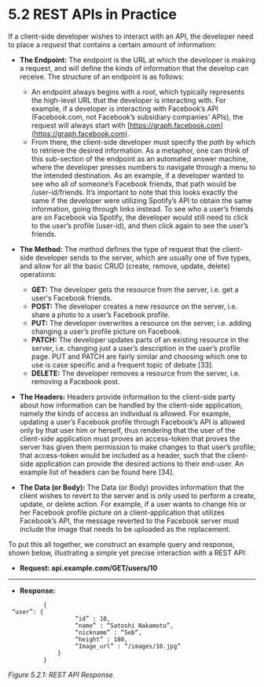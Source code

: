 # 5.2 REST APIs in Practice

If a client-side developer wishes to interact with an API, the developer need to place a _request_ that contains a certain amount of information:

*   **The Endpoint:** The endpoint is the URL at which the developer is making a request, and will define the kinds of information that the develop can receive. The structure of an endpoint is as follows:

    * An endpoint always begins with a _root_, which typically represents the high-level URL that the developer is interacting with. For example, if a developer is interacting with Facebook’s API (Facebook.com, not Facebook’s subsidiary companies’ APIs), the request will always start with [https://graph.facebook.com](https://graph.facebook.com).
    * From there, the client-side developer must specify the _path_ by which to retrieve the desired information. As a metaphor, one can think of this sub-section of the endpoint as an automated answer machine, where the developer presses numbers to navigate through a menu to the intended destination. As an example, if a developer wanted to see who all of someone’s Facebook friends, that path would be /user-id/friends. It’s important to note that this looks exactly the same if the developer were utilizing Spotify’s API to obtain the same information, going through links instead. To see who a user’s friends are on Facebook via Spotify, the developer would still need to click to the user’s profile (user-id), and then click again to see the user’s friends.


*   **The Method:** The method defines the type of request that the client-side developer sends to the server, which are usually one of five types, and allow for all the basic CRUD (create, remove, update, delete) operations:

    * **GET:** The developer gets the resource from the server, i.e. get a user's Facebook friends.
    * **POST:** The developer creates a new resource on the server, i.e. share a photo to a user’s Facebook profile.
    * **PUT:** The developer overwrites a resource on the server, i.e. adding changing a user’s profile picture on Facebook.
    * **PATCH:** The developer updates parts of an existing resource in the server, i.e. changing just a user’s description in the user’s profile page. PUT and PATCH are fairly similar and choosing which one to use is case specific and a frequent topic of debate \[33].
    * **DELETE:** The developer removes a resource from the server, i.e. removing a Facebook post.


* **The Headers:** Headers provide information to the client-side party about how information can be handled by the client-side application, namely the kinds of access an individual is allowed. For example, updating a user’s Facebook profile through Facebook’s API is allowed only by that user him or herself, thus rendering that the user of the client-side application must proves an access-token that proves the server has given them permission to make changes to that user’s profile; that access-token would be included as a header, such that the client-side application can provide the desired actions to their end-user. An example list of headers can be found here \[34].



* **The Data (or Body):** The Data (or Body) provides information that the client wishes to revert to the server and is only used to perform a create, update, or delete action. For example, if a user wants to change his or her Facebook profile picture on a client-application that utilizes Facebook’s API, the message reverted to the Facebook server must include the image that needs to be uploaded as the replacement.



To put this all together, we construct an example query and response, shown below, illustrating a simple yet precise interaction with a REST API:

* **Request: api.example.com/GET/users/10**

****

* **Response:**

```
          { 
 “user”: {
                   “id” : 10,
                   “name” : “Satoshi Nakamoto”,
                   “nickname” : “Seb”,
                   “height” : 180,
                   “Image_url” : “/images/10.jpg”
              }
          }

```

&#x20;                                              _Figure 5.2.1: REST API Response._
